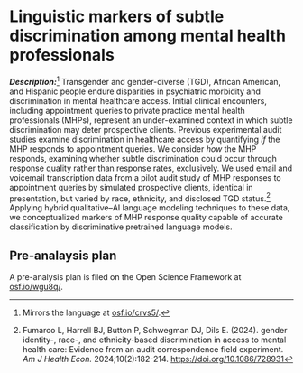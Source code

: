 # Linguistic markers of subtle discrimination among mental health professionals

***Description:***[^1] Transgender and gender-diverse (TGD), African American, and Hispanic people endure disparities in psychiatric morbidity and discrimination in mental healthcare access. Initial clinical encounters, including appointment queries to private practice mental health professionals (MHPs), represent an under-examined context in which subtle discrimination may deter prospective clients. Previous experimental audit studies examine discrimination in healthcare access by quantifying _if_ the MHP responds to appointment queries. We consider _how_ the MHP responds, examining whether subtle discrimination could occur through response quality rather than response rates, exclusively. We used email and voicemail transcription data from a pilot audit study of MHP responses to appointment queries by simulated prospective clients, identical in presentation, but varied by race, ethnicity, and disclosed TGD status.[^2] Applying hybrid qualitative–AI language modeling techniques to these data, we conceptualized markers of MHP response quality capable of accurate classification by discriminative pretrained language models.

## Pre-analaysis plan

A pre-analysis plan is filed on the Open Science Framework at [osf.io/wgu8q/](https://osf.io/wgu8q/).

[^1]: Mirrors the language at [osf.io/crvs5/](https://osf.io/crvs5/).

[^2]: Fumarco L, Harrell BJ, Button P, Schwegman DJ, Dils E. (2024). gender identity-, race-, and ethnicity-based discrimination in access to mental health care: Evidence from an audit correspondence field experiment. _Am J Health Econ._ 2024;10(2):182-214. https://doi.org/10.1086/728931
